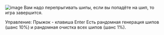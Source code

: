 ![image](https://github.com/user-attachments/assets/2cf8698b-a150-4316-b846-b24e81de543e)
Вам надо перепрыгивать шипы, если вы попадёте на шип, то игра завершится. 

Управление: Прыжок - клавиша Enter
Есть рандомная генерация шипов (шанс 10%) и рандомная очистка всех шипов (шанс 1%).
